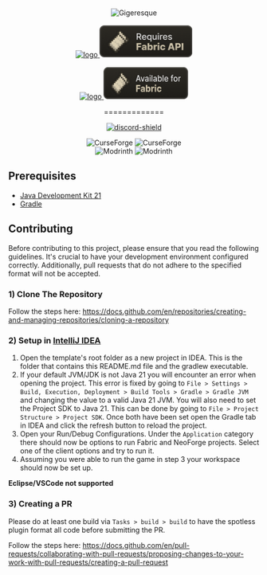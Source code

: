 [curse-downloads-shield]: https://img.shields.io/curseforge/dt/535416
[curse-files-url]: https://www.curseforge.com/minecraft/mc-mods/gigeresque/files

[modrinth-downloads-shield]: https://img.shields.io/modrinth/dt/2kXK3iBI
[modrinth-files-url]: https://modrinth.com/mod/gigeresque/versions/files

[discord-shield]: https://dcbadge.limes.pink/api/server/https://discord.gg/4VnZ2CeKX4
[discord-url]: https://discord.gg/4VnZ2CeKX4

[IntelliJ IDEA]: https://www.jetbrains.com/idea/
[Gradle]: https://www.gradle.org/
[Java Development Kit 21]: http://www.oracle.com/technetwork/java/javase/downloads/jdk8-downloads-2133151.html
[CurseForge]: https://preview.redd.it/i-heard-that-curseforge-rebranded-their-logo-is-it-good-or-v0-hualodaes7ka1.png?auto=webp&s=985d21b6461a7e0be2dfb5d4e3beb64401711c9e

<br><br><br>
<center>
<img src="https://cdn.modrinth.com/data/cached_images/f9290aafce04fe0e00365df3bd62e7b5a8b0dac6_0.webp" alt="Gigeresque"/>
<br><br>
<a href="https://modrinth.com/mod/azurelib"> <img src="https://azuredoom.com/cozy_64h.png" alt="logo" height="64"  width="170" /> </a>
<a href="https://modrinth.com/mod/fabric-api"> <img src="https://github.com/intergrav/devins-badges/blob/v2/assets/cozy/requires/fabric-api_64h.png?raw=true" alt="logo" height="64"  width="186"/> </a>
<br><br>
<a href="https://neoforged.net/"> <img src="https://i.imgur.com/TGnV6jv.png" alt="logo" height="64"  width="186"/> </a>
<a href="https://fabricmc.net/"> <img src="https://github.com/intergrav/devins-badges/blob/v3/assets/cozy/supported/fabric_64h.png?raw=true" alt="logo" height="64"  width="170" /> </a>


=============

[![discord-shield]][discord-url]

<img src="https://i.imgur.com/L6vA521.png" alt="CurseForge" width="200"/>
<img src="https://img.shields.io/curseforge/dt/535416" alt="CurseForge" width="200"/>
<br>
<img src="https://crowdin-static.downloads.crowdin.com/images/project-logo/518556/small/d0d0fa84ec9d7863f8ce01c6a4352272374.png" alt="Modrinth" width="200"/>
<img src="https://img.shields.io/modrinth/dt/2kXK3iBI" alt="Modrinth" width="200"/>

</center>

## Prerequisites ##
* [Java Development Kit 21]
* [Gradle]

## Contributing ##
Before contributing to this project, please ensure that you read the following guidelines. It's crucial to have your development environment configured correctly. Additionally, pull requests that do not adhere to the specified format will not be accepted.

### 1) Clone The Repository ###
Follow the steps here: https://docs.github.com/en/repositories/creating-and-managing-repositories/cloning-a-repository

### 2) Setup in [IntelliJ IDEA] ###
1. Open the template's root folder as a new project in IDEA. This is the folder that contains this README.md file and the gradlew executable.
2. If your default JVM/JDK is not Java 21 you will encounter an error when opening the project. This error is fixed by going to `File > Settings > Build, Execution, Deployment > Build Tools > Gradle > Gradle JVM` and changing the value to a valid Java 21 JVM. You will also need to set the Project SDK to Java 21. This can be done by going to `File > Project Structure > Project SDK`. Once both have been set open the Gradle tab in IDEA and click the refresh button to reload the project.
3. Open your Run/Debug Configurations. Under the `Application` category there should now be options to run Fabric and NeoForge projects. Select one of the client options and try to run it.
4. Assuming you were able to run the game in step 3 your workspace should now be set up.

__**Eclipse/VSCode not supported**__

### 3) Creating a PR ###
Please do at least one build via `Tasks > build > build` to have the spotless plugin format all code before submitting the PR.

Follow the steps here: https://docs.github.com/en/pull-requests/collaborating-with-pull-requests/proposing-changes-to-your-work-with-pull-requests/creating-a-pull-request

